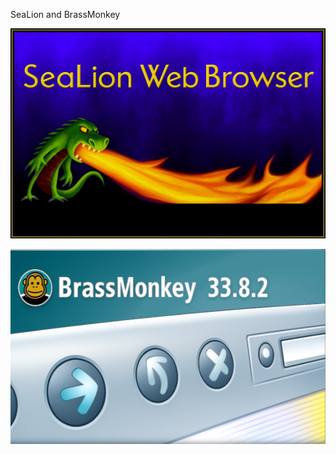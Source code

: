 SeaLion and BrassMonkey

![SeaLion splash](SeaLion_splash.png)

<img src="BrassMonkey_splash.png" alt="BrassMonkey splash" with="537" height="312"/>
